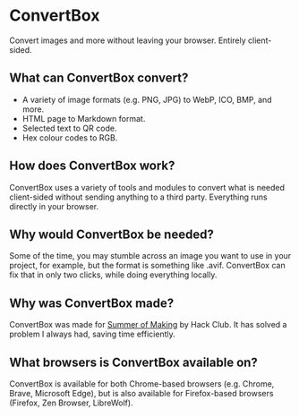 # ConvertBox
Convert images and more without leaving your browser. Entirely client-sided.

## What can ConvertBox convert?
- A variety of image formats (e.g. PNG, JPG) to WebP, ICO, BMP, and more.
- HTML page to Markdown format.
- Selected text to QR code.
- Hex colour codes to RGB.

## How does ConvertBox work?
ConvertBox uses a variety of tools and modules to convert what is needed client-sided without sending anything to a third party. Everything runs directly in your browser.

## Why would ConvertBox be needed?
Some of the time, you may stumble across an image you want to use in your project, for example, but the format is something like .avif. ConvertBox can fix that in only two clicks, while doing everything locally.

## Why was ConvertBox made?
ConvertBox was made for [Summer of Making](https://summer.hackclub.com/projects/2390) by Hack Club. It has solved a problem I always had, saving time efficiently.

## What browsers is ConvertBox available on?
ConvertBox is available for both Chrome-based browsers (e.g. Chrome, Brave, Microsoft Edge), but is also available for Firefox-based browsers (Firefox, Zen Browser, LibreWolf).